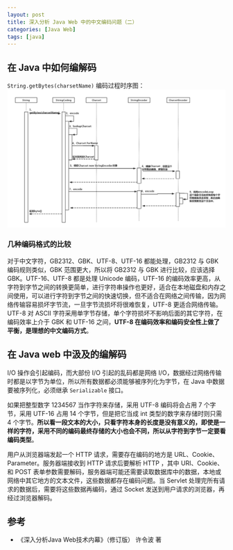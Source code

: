 ```yaml
---
layout: post
title: 深入分析 Java Web 中的中文编码问题（二）
categories: [Java Web]
tags: [java]
---
```


## 在 Java 中如何编解码

`String.getBytes(charsetName)` 编码过程时序图：
![](/assets/images/post/java/getBytes.png)

### 几种编码格式的比较

对于中文字符，GB2312、GBK、UTF-8、UTF-16 都能处理，GB2312 与 GBK 编码规则类似，GBK 范围更大，所以将 GB2312 与 GBK 进行比较，应该选择 GBK。UTF-16、UTF-8 都是处理 Unicode 编码，UTF-16 的编码效率更高，从字符到字节之间的转换更简单，进行字符串操作也更好，适合在本地磁盘和内存之间使用，可以进行字符到字节之间的快速切换，但不适合在网络之间传输，因为网络传输容易损坏字节流，一旦字节流损坏将很难恢复，UTF-8 更适合网络传输。UTF-8 对 ASCII 字符采用单字节存储，单个字符损坏不影响后面的其它字符，在编码效率上介于 GBK 和 UTF-16 之间，**UTF-8 在编码效率和编码安全性上做了平衡，是理想的中文编码方式**。

## 在 Java web 中汲及的编解码

I/O 操作会引起编码，而大部份 I/O 引起的乱码都是网络 I/O，数据经过网络传输时都是以字节为单位，所以所有数据都必须能够被序列化为字节，在 Java 中数据要被序列化，必须继承 `Serializable` 接口。

如果把整型数字 1234567 当作字符来存储，采用 UTF-8 编码将会占用 7 个字节，采用 UTF-16 占用 14 个字节，但是把它当成 int 类型的数字来存储时则只需 4 个字节。**所以看一段文本的大小，只看字符本身的长度是没有意义的，即使是一样的字符，采用不同的编码最终存储的大小也会不同，所以从字符到字节一定要看编码类型**。

用户从浏览器端发起一个 HTTP 请求，需要存在编码的地方是 URL、Cookie、Parameter。服务器端接收到 HTTP 请求后要解析 HTTP ，其中 URI、Cookie、和 POST 表单参数需要解码，服务器端可能还需要读取数据库中的数据，本地或网络中其它地方的文本文件，这些数据都存在编码问题。当 Servlet 处理完所有请求的数据后，需要将这些数据再编码，通过 Socket 发送到用户请求的浏览器，再经过浏览器解码。


## 参考

* 《深入分析Java Web技术内幕》（修订版） 许令波 著
